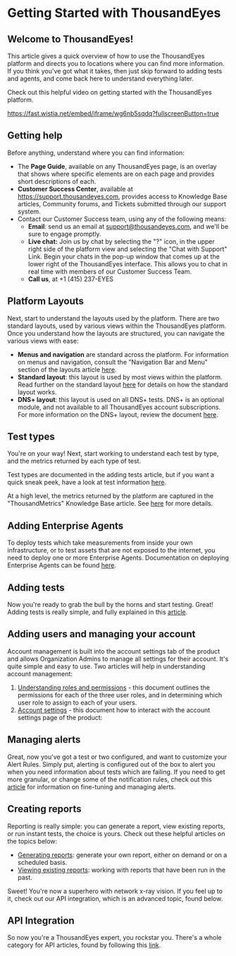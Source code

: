 # Getting Started with ThousandEyes

## Welcome to ThousandEyes!

This article gives a quick overview of how to use the ThousandEyes platform and directs you to locations where you can find more information. If you think you've got what it takes, then just skip forward to adding tests and agents, and come back here to understand everything later.

Check out this helpful video on getting started with the ThousandEyes platform.

https://fast.wistia.net/embed/iframe/wg6nb5sqdq?fullscreenButton=true

## Getting help

Before anything, understand where you can find information:

* The **Page Guide**, available on any ThousandEyes page, is an overlay that shows where specific elements are on each page and provides short descriptions of each.
* **Customer Success Center**, available at https://support.thousandeyes.com, provides access to Knowledge Base articles, Community forums, and Tickets submitted through our support system.
* Contact our Customer Success team, using any of the following means:
  * **Email**: send us an email at support@thousandeyes.com, and we'll be sure to engage promptly.
  * **Live chat:** Join us by chat by selecting the "?" icon, in the upper right side of the platform view and selecting the "Chat with Support" Link. Begin your chats in the pop-up window that comes up at the lower right of the ThousandEyes interface. This allows you to chat in real time with members of our Customer Success Team.
  * **Call us**, at +1 \(415\) 237-EYES

## Platform Layouts

Next, start to understand the layouts used by the platform. There are two standard layouts, used by various views within the ThousandEyes platform. Once you understand how the layouts are structured, you can navigate the various views with ease:

* **Menus and navigation** are standard across the platform. For information on menus and navigation, consult the "Navigation Bar and Menu" section of the layouts article [here](https://success.thousandeyes.com/ViewArticle?articleIdParam=kA0E0000000CmmgKAC). 
* **Standard layout**: this layout is used by most views within the platform. Read further on the standard layout [here](https://success.thousandeyes.com/ViewArticle?articleIdParam=kA0E0000000CmmgKAC) for details on how the standard layout works.
* **DNS+ layout**: this layout is used on all DNS+ tests.  DNS+ is an optional module, and not available to all ThousandEyes account subscriptions. For more information on the DNS+ layout, review the document [here](https://success.thousandeyes.com/ViewArticle?articleIdParam=kA0E0000000CmmgKAC).

## Test types

You're on your way! Next, start working to understand each test by type, and the metrics returned by each type of test.

Test types are documented in the adding tests article, but if you want a quick sneak peek, have a look at test information [here](https://success.thousandeyes.com/ViewArticle?articleIdParam=kA0E0000000Cmn7KAC).

At a high level, the metrics returned by the platform are captured in the "ThousandMetrics" Knowledge Base article.  See [here](https://success.thousandeyes.com/ViewArticle?articleIdParam=kA0E0000000CmmzKAC) for more details.

## Adding Enterprise Agents

To deploy tests which take measurements from inside your own infrastructure, or to test assets that are not exposed to the internet, you need to deploy one or more Enterprise Agents. Documentation on deploying Enterprise Agents can be found [here](https://success.thousandeyes.com/ViewArticle?articleIdParam=kA0E0000000CmmsKAC). 

## Adding tests

Now you're ready to grab the bull by the horns and start testing. Great! Adding tests is really simple, and fully explained in this [article](https://success.thousandeyes.com/ViewArticle?articleIdParam=kA0E0000000Cmn7KAC).

## Adding users and managing your account

Account management is built into the account settings tab of the product and allows Organization Admins to manage all settings for their account. It's quite simple and easy to use. Two articles will help in understanding account management:

1. [Understanding roles and permissions](https://success.thousandeyes.com/PublicArticlePage?articleIdParam=kA0E0000000CmnLKAS_Role-Based-Access-Control-explained) - this document outlines the permissions for each of the three user roles, and in determining which user role to assign to each of your users.  
2. [Account settings](https://success.thousandeyes.com/ViewArticle?articleIdParam=kA0E0000000CmnGKAS) - this document how to interact with the account settings page of the product: 

## Managing alerts

Great, now you've got a test or two configured, and want to customize your Alert Rules. Simply put, alerting is configured out of the box to alert you when you need information about tests which are failing. If you need to get more granular, or change some of the notification rules, check out this [article](https://success.thousandeyes.com/PublicArticlePage?articleIdParam=kA044000000CnBqCAK_How-Alerts-work) for information on fine-tuning and managing alerts. 

## Creating reports

Reporting is really simple: you can generate a report, view existing reports, or run instant tests, the choice is yours. Check out these helpful articles on the topics below:

* [Generating reports](https://success.thousandeyes.com/PublicArticlePage?articleIdParam=kA0E0000000CmnTKAS): generate your own report, either on demand or on a scheduled basis.
* [Viewing existing reports](https://success.thousandeyes.com/PublicArticlePage?articleIdParam=kA0E0000000CmnTKAS): working with reports that have been run in the past.

Sweet! You're now a superhero with network x-ray vision. If you feel up to it, check out our API integration, which is an advanced topic, found below.

## API Integration

So now you're a ThousandEyes expert, you rockstar you. There's a whole category for API articles, found by following this [link](https://developer.thousandeyes.com/). 


